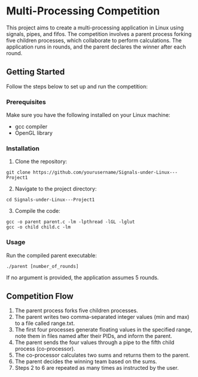 # Multi-Processing Competition

This project aims to create a multi-processing application in Linux using signals, pipes, and fifos. 
The competition involves a parent process forking five children processes, which collaborate to perform calculations. 
The application runs in rounds, and the parent declares the winner after each round.

## Getting Started

Follow the steps below to set up and run the competition:

### Prerequisites
Make sure you have the following installed on your Linux machine:

*   gcc compiler
*   OpenGL library

### Installation

1. Clone the repository:
``` 
git clone https://github.com/yourusername/Signals-under-Linux---Project1
```
2. Navigate to the project directory:
```     
cd Signals-under-Linux---Project1
```

3. Compile the code:
```
gcc -o parent parent.c -lm -lpthread -lGL -lglut
gcc -o child child.c -lm
```

### Usage
Run the compiled parent executable:
```
./parent [number_of_rounds]
```

If no argument is provided, the application assumes 5 rounds.

## Competition Flow
1. The parent process forks five children processes.
2. The parent writes two comma-separated integer values (min and max) to a file called range.txt.
3. The first four processes generate floating values in the specified range, note them in files named after their PIDs, and inform the parent.
4. The parent sends the four values through a pipe to the fifth child process (co-processor).
5. The co-processor calculates two sums and returns them to the parent.
6. The parent decides the winning team based on the sums.
7. Steps 2 to 6 are repeated as many times as instructed by the user.
